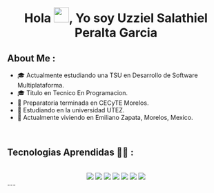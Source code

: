 
<h1 align="center">Hola <img src="https://media.giphy.com/media/hvRJCLFzcasrR4ia7z/giphy.gif" width="35">, Yo soy Uzziel Salathiel Peralta Garcia </h1>

## About Me :

- 🎓 Actualmente estudiando una TSU en Desarrollo de Software Multiplataforma.
- 🎓 Titulo en Tecnico En Programacion.
- 🏢 Preparatoria terminada en CECyTE Morelos.
- 🏢 Estudiando en la universidad UTEZ.
- 🏡 Actualmente viviendo en Emiliano Zapata, Morelos, Mexico.

<br>

## Tecnologias Aprendidas 🧑‍💻 :

<br>


<div align="center">

<img src="https://img.icons8.com/color/48/000000/html-5--v1.png"/> 
<img src="https://img.icons8.com/color/48/000000/css3.png"/> 
<img src="https://img.icons8.com/color/48/000000/java-coffee-cup-logo--v1.png"/> 
<img src="https://img.icons8.com/color/48/000000/c-programming.png"/> 
<img src="https://img.icons8.com/color/48/000000/c-plus-plus-logo.png"/> 
<img src="https://img.icons8.com/color/48/000000/oracle-logo.png"/> 
<img src="https://img.icons8.com/color/48/000000/figma.png"/> 

</div>
---
